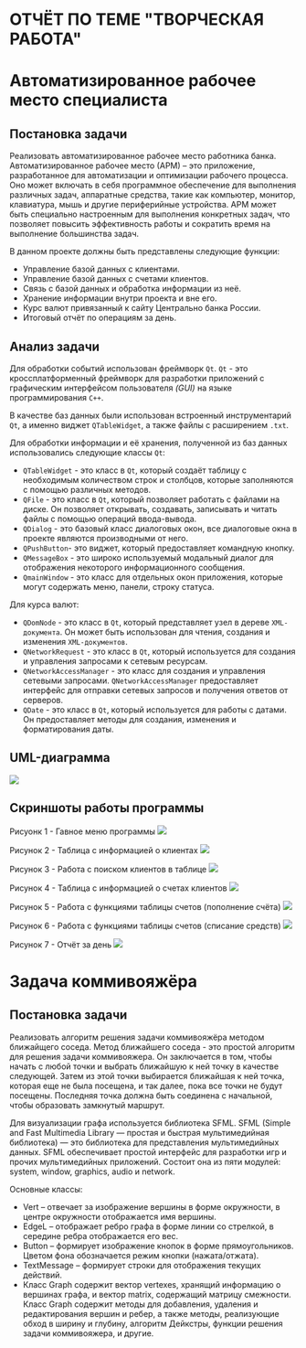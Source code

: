 # ОТЧЁТ ПО ТЕМЕ "ТВОРЧЕСКАЯ РАБОТА"
# Автоматизированное рабочее место специалиста
## Постановка задачи
Реализовать автоматизированное рабочее место работника банка. 
Автоматизированное рабочее место (АРМ) – это приложение, разработанное для автоматизации и оптимизации рабочего процесса. Оно может включать в себя программное обеспечение для выполнения различных задач, аппаратные средства, такие как компьютер, монитор, клавиатура, мышь и другие периферийные устройства. АРМ может быть специально настроенным для выполнения конкретных задач, что позволяет повысить эффективность работы и сократить время на выполнение большинства задач.

В данном проекте должны быть представлены следующие функции:
-	Управление базой данных с клиентами.
-	Управление базой данных с счетами клиентов.
-	Связь с базой данных и обработка информации из неё.
-	Хранение информации внутри проекта и вне его.
-	Курс валют привязанный к сайту Центрально банка России.
-	Итоговый отчёт по операциям за день.

## Анализ задачи
Для обработки событий использован фреймворк ```Qt```. ```Qt``` - это кроссплатформенный фреймворк для разработки приложений с графическим интерфейсом пользователя *(GUI)* на языке программирования ```C++```.

В качестве баз данных были использован встроенный инструментарий ```Qt```, а именно виджет ```QTableWidget```, а также файлы с расширением ```.txt```.

Для обработки информации и её хранения, полученной из баз данных использовались следующие классы ```Qt```:
-	```QTableWidget``` - это класс в ```Qt```, который создаёт таблицу с необходимым количеством строк и столбцов, которые заполняются с помощью различных методов.
-	```QFile``` - это класс в ```Qt```, который позволяет работать с файлами на диске. Он позволяет открывать, создавать, записывать и читать файлы с помощью операций ввода-вывода.
-	```QDialog``` - это базовый класс диалоговых окон, все диалоговые окна в проекте являются производными от него.
-	```QPushButton```- это виджет, который предоставляет командную кнопку.
-	```QMessageBox``` - это широко используемый модальный диалог для отображения некоторого информационного сообщения.
-	```QmainWindow``` - это класс для отдельных окон приложения, которые могут содержать меню, панели, строку статуса.

Для курса валют:
-	```QDomNode``` - это класс в ```Qt```, который представляет узел в дереве ```XML-документа```. Он может быть использован для чтения, создания и изменения ```XML-документов```.
-	```QNetworkRequest``` - это класс в ```Qt```, который используется для создания и управления запросами к сетевым ресурсам.
-	```QNetworkAccessManager``` - это класс для создания и управления сетевыми запросами. ```QNetworkAccessManager``` предоставляет интерфейс для отправки сетевых запросов и получения ответов от серверов.
- ```QDate``` - это класс в ```Qt```, который используется для работы с датами. Он предоставляет методы для создания, изменения и форматирования даты.

## UML-диаграмма
<img src="./pictures/UML-AWS.png">

## Скриншоты работы программы
Рисуонк 1 - Гавное меню программы
<img src="./pictures/mainmenu.PNG">

Рисунок 2 - Таблица с информацией о клиентах
<img src="./pictures/Client.PNG">

Рисунок 3 - Работа с поиском клиентов в таблице
<img src="./pictures/FindClient.PNG">

Рисунок 4 - Таблица с информацией о счетах клиентов
<img src="./pictures/Bills.PNG">

Рисунок 5 - Работа с функциями таблицы счетов (пополнение счёта)
<img src="./pictures/PlusMoney.PNG">

Рисунок 6 - Работа с функциями таблицы счетов (списание средств)
<img src="./pictures/GiveMoney.PNG">

Рисунок 7 - Отчёт за день
<img src="./pictures/report.PNG">

 # Задача коммивояжёра 
## Постановка задачи
  
Реализовать алгоритм решения задачи коммивояжёра методом ближайщего соседа. Метод ближайшего соседа - это простой алгоритм для решения задачи коммивояжера. Он заключается в том, чтобы начать с любой точки и выбрать ближайшую к ней точку в качестве следующей. Затем из этой точки выбирается ближайшая к ней точка, которая еще не была посещена, и так далее, пока все точки не будут посещены. Последняя точка должна быть соединена с начальной, чтобы образовать замкнутый маршрут.

 Для визуализации графа используется библиотека SFML.
  SFML (Simple and Fast Multimedia Library — простая и быстрая мультимедийная библиотека) — это библиотека для представления мультимедийных данных. SFML       обеспечивает простой интерфейс для разработки игр и прочих мультимедийных приложений. Состоит она из пяти модулей: system, window, graphics, audio и network.
  
Основные классы:
- Vert – отвечает за изображение вершины в форме окружности, в центре окружности отображается имя вершины.
- EdgeL – отображает ребро графа в форме линии со стрелкой, в середине ребра отображается его вес.
- Button – формирует изображение кнопок в форме прямоугольников. Цветом фона обозначается режим кнопки (нажата/отжата).
- TextMessage – формирует строки для отображения текущих действий.
- Класс Graph содержит вектор vertexes, хранящий информацию о вершинах графа, и вектор matrix, содержащий матрицу смежности. Класс Graph содержит методы для добавления, удаления и редактирования вершин и ребер, а также методы, реализующие обход в ширину и глубину, алгоритм Дейкстры, функции решения задачи коммивояжера, и другие.



